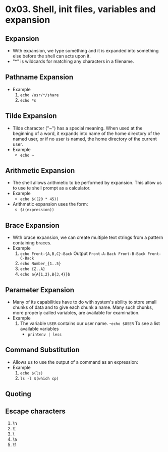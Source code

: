 # 0x03. Shell, init files, variables and expansion

## Expansion
- With expansion, we type something and it is expanded into something else before the shell can acts upon it.
- "*" is wildcards for matching any characters in a filename.

## Pathname Expansion
- Example
	1. `echo /usr/*/share`
	2. `echo *s`

## Tilde Expansion
- Tilde character ("~") has a special meaning. When used at the beginning of a word, it expands into name of the home directory of the named user, or if no user is named, the home directory of the current user.
- Example 
	- `echo ~`

## Arithmetic Expansion
- The shell allows arithmetic to be performed by expansion. This allow us to use te shell prompt as a calculator.
- Example
	- `echo $((20 * 45))`
- Arithmetic expansion uses the form:
	- `$((expression))`
	
## Brace Expansion
- With brace expansion, we can create multiple text strings from a pattern containing braces.
- Example
	1. `echo Front-{A,B,C}-Back`    Output    `Front-A-Back Front-B-Back Front-C-Back`
	2. `echo Number_{1..5}`
	3. `echo {Z..A}`
	4. `echo a{A{1,2},B{3,4}}b`

## Parameter Expansion
- Many of its capabilities have to do with system's ability to store small chunks of data and to give each chunk a name. Many such chunks, more properly called variables, are available for examination.
- Example
	1. The variable `USER` contains our user name.
		-`echo $USER`
	To see a list available variables
		- `printenv | less`
		
## Command Substitution
- Allows us to use the output of a command as an expression:
- Example
	1. `echo $(ls)`
	2. `ls -l $(which cp)`

## Quoting

## Escape characters
1. \n
2. \t
3. \\
4. \a
5. \f

